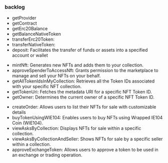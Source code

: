 ### backlog

<!-- common service -->

- getProvider
- getContract
- getErc20Balance
- getBalanceNativeToken
- transferErc20Token:
- transferNativeToken:
- deposit: Facilitates the transfer of funds or assets into a specified account or wallet

<!-- nft service -->

- mintNft: Generates new NFTs and adds them to your collection.
- approveSpenderToAccessNft: Grants permission to the marketplace to manage and sell your NFTs on your behalf.
- getAllTokenIdsInMyCollection: Retrieves all the Token IDs associated with your specific NFT collection.
- getTokenUri: Fetches the metadata URI for a specific NFT Token ID.
- getOwner: Determines the current owner of a specific NFT Token ID.

<!-- market service -->

- createOrder: Allows users to list their NFTs for sale with customizable details
- buyTokenUsingWIE104: Enables users to buy NFTs using Wrapped IE104 Coin (WIE104).
- viewAsksByCollection: Displays NFTs for sale within a specific collection.
- viewAsksByCollectionAndSeller: Shows NFTs for sale by a specific seller within a collection.
- approveExchangeToken: Allows users to approve a token to be used in an exchange or trading operation.

<!-- coin -->
